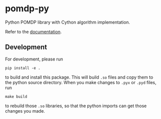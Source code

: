 # pomdp-py

Python POMDP library with Cython algorithm implementation.

Refer to the [documentation](https://github.com/h2r/pomdp-py).

## Development

For development, please run
```
pip install -e .
```
to build and install this package. This will build `.so` files and copy them to the python source directory.
When you make changes to `.pyx` or `.pyd` files, run
```
make build
```
to rebuild those `.so` libraries, so that the python imports can get those changes you made.
